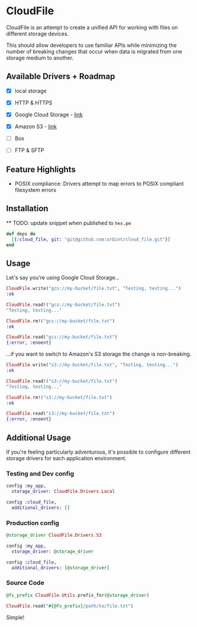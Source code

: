 # CloudFile

CloudFile is an attempt to create a unified API for working with files on
different storage devices.

This should allow developers to use familiar APIs while minimizing the number of
breaking changes that occur when data is migrated from one storage medium to
another.


## Available Drivers + Roadmap

 - [x] local storage
 - [x] HTTP & HTTPS
 - [x] Google Cloud Storage - [link](https://github.com/urbint/cloud_file_gcs)
 - [x] Amazon S3 - [link](https://github.com/urbint/cloud_file_s3)
 - [ ] Box
 - [ ] FTP & SFTP


## Feature Highlights

 - POSIX compliance: Drivers attempt to map errors to POSIX compliant filesystem errors


## Installation

** TODO: update snippet when published to `hex.pm`

```elixir
def deps do
  [{:cloud_file, git: "git@github.com:urbint/cloud_file.git"}]
end
```


## Usage

Let's say you're using Google Cloud Storage...

```elixir
CloudFile.write("gcs://my-bucket/file.txt", "Testing, testing...")
:ok

CloudFile.read!("gcs://my-bucket/file.txt")
"Testing, testing..."

CloudFile.rm!("gcs://my-bucket/file.txt")
:ok

CloudFile.read("gcs://my-bucket/file.txt")
{:error, :enoent}
```

...if you want to switch to Amazon's S3 storage the change is non-breaking.

```elixir
CloudFile.write("s3://my-bucket/file.txt", "Testing, testing...")
:ok

CloudFile.read!("s3://my-bucket/file.txt")
"Testing, testing..."

CloudFile.rm!("s3://my-bucket/file.txt")
:ok

CloudFile.read("s3://my-bucket/file.txt")
{:error, :enoent}
```


## Additional Usage

If you're feeling particularly adventurous, it's possible to configure different storage drivers for
each application environment.

### Testing and Dev config
```elixir
config :my_app,
  storage_driver: CloudFile.Drivers.Local

config :cloud_file,
  additional_drivers: []
```

### Production config
```elixir
@storage_driver CloudFile.Drivers.S3

config :my_app,
  storage_driver: @storage_driver

config :cloud_file,
  additional_drivers: [@storage_driver]
```

### Source Code
```elixir
@fs_prefix CloudFile.Utils.prefix_for(@storage_driver)

CloudFile.read("#{@fs_prefix}/path/to/file.txt")
```

Simple!
